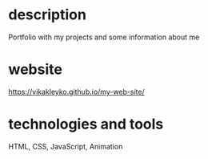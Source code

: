# description

Portfolio with my projects and some information about me

# website
https://vikakleyko.github.io/my-web-site/

# technologies and tools
HTML, CSS, JavaScript, Animation


